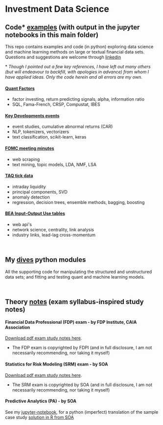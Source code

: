 # Investment Data Science

## Code* [examples](examples) (with output in the jupyter notebooks in this main folder)

This repo contains examples and code (in python) exploring data science and machine learning methods
on large or textual financial data sets.  Questions and suggestions are welcome through
[linkedin](https://www.linkedin.com/in/terencelim)

\* _Though I pointed out a few key references, I have left out many others
(but will endeavour to backfill, with apologies in advance) from whom I have applied ideas.
Only the code herein and all errors are my own._ 

#### [Quant Factors](quant_factors.ipynb)
- factor investing, return predicting signals, alpha, information ratio
- SQL, Fama-French, CRSP, Compustat, IBES

#### [Key Developments events](key_events.ipynb)
- event studies, cumulative abnormal returns (CAR)
- NLP, tokenizers, vectorizers
- text classification, scikit-learn, keras

#### [FOMC meeting minutes](fomc_minutes.ipynb)
- web scraping
- text mining, topic models, LDA, NMF, LSA

#### [TAQ tick data](taq_intraday.ipynb)
- intraday liquidity
- principal components, SVD
- anomaly detection
- regression, decision trees, ensemble methods, bagging, boosting

#### [BEA Input-Output Use tables](bea_iouse.ipynb)
- web api's
- network science, centrality, link analysis
- industry links, lead-lag cross-momentum

&nbsp;

## My [dives](dives) python modules

All the supporting code for manipulating the structured and unstructured data sets;
and fitting and testing quant and machine learning models.

&nbsp;

## Theory [notes](notes) (exam syllabus-inspired study notes)

#### Financial Data Professional (FDP) exam - by FDP Institute, CAIA Association
[Download pdf exam study notes here](https://terence-lim.github.io/notes/FDP.pdf).

- The FDP exam is copyrighted by FDPI
(and in full disclosure, I am not necessarily recommending, nor taking it myself)

#### Statistics for Risk Modeling (SRM) exam - by SOA
[Download pdf exam study notes here](https://terence-lim.github.io/notes/SRM.pdf).

- The SRM exam is copyrighted by SOA
(and in full disclosure, I am not necessarily recommending, nor taking it myself)

#### Predictive Analytics (PA) - by SOA
See my [jupyter-notebook](notes/exam-pa-hospital-readmission-sample-sol.ipynb),
for a python (imperfect) translation of the sample case study
[solution in R from SOA](https://www.soa.org/education/exam-req/edu-exam-pa-detail/)
